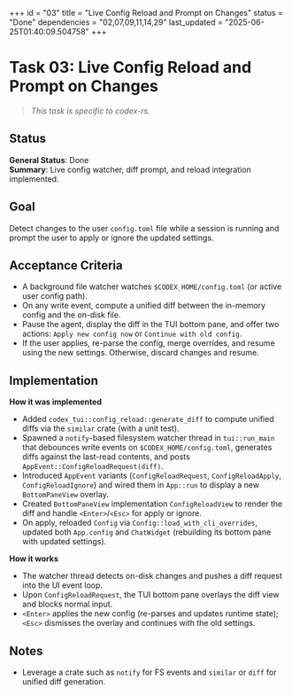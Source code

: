 +++
id = "03"
title = "Live Config Reload and Prompt on Changes"
status = "Done"
dependencies = "02,07,09,11,14,29"
last_updated = "2025-06-25T01:40:09.504758"
+++

# Task 03: Live Config Reload and Prompt on Changes

> *This task is specific to codex-rs.*

## Status

**General Status**: Done  
**Summary**: Live config watcher, diff prompt, and reload integration implemented.

## Goal
Detect changes to the user `config.toml` file while a session is running and prompt the user to apply or ignore the updated settings.

## Acceptance Criteria
- A background file watcher watches `$CODEX_HOME/config.toml` (or active user config path).
- On any write event, compute a unified diff between the in-memory config and the on-disk file.
- Pause the agent, display the diff in the TUI bottom pane, and offer two actions: `Apply new config now` or `Continue with old config`.
- If the user applies, re-parse the config, merge overrides, and resume using the new settings. Otherwise, discard changes and resume.

## Implementation

**How it was implemented**  
- Added `codex_tui::config_reload::generate_diff` to compute unified diffs via the `similar` crate (with a unit test).  
- Spawned a `notify`-based filesystem watcher thread in `tui::run_main` that debounces write events on `$CODEX_HOME/config.toml`, generates diffs against the last-read contents, and posts `AppEvent::ConfigReloadRequest(diff)`.
- Introduced `AppEvent` variants (`ConfigReloadRequest`, `ConfigReloadApply`, `ConfigReloadIgnore`) and wired them in `App::run` to display a new `BottomPaneView` overlay.
- Created `BottomPaneView` implementation `ConfigReloadView` to render the diff and handle `<Enter>`/`<Esc>` for apply or ignore.
- On apply, reloaded `Config` via `Config::load_with_cli_overrides`, updated both `App.config` and `ChatWidget` (rebuilding its bottom pane with updated settings).

**How it works**  
- The watcher thread detects on-disk changes and pushes a diff request into the UI event loop.
- Upon `ConfigReloadRequest`, the TUI bottom pane overlays the diff view and blocks normal input.
- `<Enter>` applies the new config (re-parses and updates runtime state); `<Esc>` dismisses the overlay and continues with the old settings.

## Notes
- Leverage a crate such as `notify` for FS events and `similar` or `diff` for unified diff generation.
